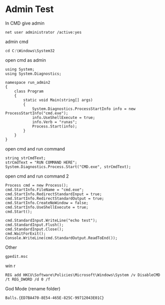 # Admin Test

In CMD give admin
```
net user administrator /active:yes
```
admin cmd
```
cd C:\Windows\System32
```
open cmd as admin
```
using System;
using System.Diagnostics;

namespace run_admin2
{
    class Program
    {
        static void Main(string[] args)
        {
            System.Diagnostics.ProcessStartInfo info = new ProcessStartInfo("cmd.exe");
            info.UseShellExecute = true;
            info.Verb = "runas";
            Process.Start(info);
        }
    }
}
```
open cmd and run command
```
string strCmdText;
strCmdText = "RUN COMMAND HERE";
System.Diagnostics.Process.Start("CMD.exe", strCmdText);
```
open cmd and run command 2
```
Process cmd = new Process();
cmd.StartInfo.FileName = "cmd.exe";
cmd.StartInfo.RedirectStandardInput = true;
cmd.StartInfo.RedirectStandardOutput = true;
cmd.StartInfo.CreateNoWindow = false;
cmd.StartInfo.UseShellExecute = true;
cmd.Start();

cmd.StandardInput.WriteLine("echo test");
cmd.StandardInput.Flush();
cmd.StandardInput.Close();
cmd.WaitForExit();
Console.WriteLine(cmd.StandardOutput.ReadToEnd());
```

Other
```
gpedit.msc
```

win r 
```
REG add HKCU\Software\Policies\Microsoft\Windows\System /v DisableCMD /t REG_DWORD /d 0 /f
```
God Mode (rename folder)
```
Balls.{ED7BA470-8E54-465E-825C-99712043E01C}
```
